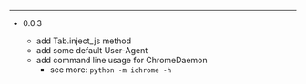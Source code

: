 


---

- 0.0.3

    - add Tab.inject_js method
    - add some default User-Agent
    - add command line usage for ChromeDaemon 
        - see more: `python -m ichrome -h`
